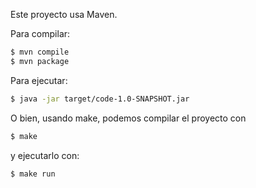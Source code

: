 Este proyecto usa Maven.

Para compilar:

```bash
$ mvn compile
$ mvn package
```

Para ejecutar:

```bash
$ java -jar target/code-1.0-SNAPSHOT.jar
```

O bien, usando make, podemos compilar el proyecto con

```bash
$ make
```

y ejecutarlo con:

```bash
$ make run
```
